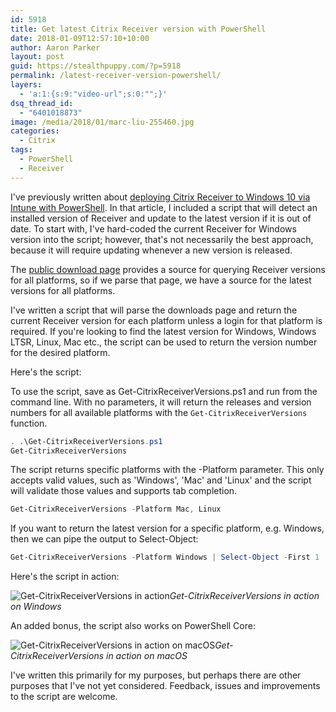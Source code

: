 ```yaml
---
id: 5918
title: Get latest Citrix Receiver version with PowerShell
date: 2018-01-09T12:57:10+10:00
author: Aaron Parker
layout: post
guid: https://stealthpuppy.com/?p=5918
permalink: /latest-receiver-version-powershell/
layers:
  - 'a:1:{s:9:"video-url";s:0:"";}'
dsq_thread_id:
  - "6401018873"
image: /media/2018/01/marc-liu-255460.jpg
categories:
  - Citrix
tags:
  - PowerShell
  - Receiver
---
```


I've previously written about [deploying Citrix Receiver to Windows 10 via Intune with PowerShell]({{site.baseurl}}/deploy-citrix-receiver-intune/). In that article, I included a script that will detect an installed version of Receiver and update to the latest version if it is out of date. To start with, I've hard-coded the current Receiver for Windows version into the script; however, that's not necessarily the best approach, because it will require updating whenever a new version is released.

The [public download page](https://www.citrix.com/downloads/citrix-receiver/) provides a source for querying Receiver versions for all platforms, so if we parse that page, we have a source for the latest versions for all platforms.

I've written a script that will parse the downloads page and return the current Receiver version for each platform unless a login for that platform is required. If you're looking to find the latest version for Windows, Windows LTSR, Linux, Mac etc., the script can be used to return the version number for the desired platform.

Here's the script:

<script src="https://gist.github.com/aaronparker/8204e49405a78245301dae1ebaf1df71.js"></script>

To use the script, save as Get-CitrixReceiverVersions.ps1 and run from the command line. With no parameters, it will return the releases and version numbers for all available platforms with the `Get-CitrixReceiverVersions` function.

```powershell
. .\Get-CitrixReceiverVersions.ps1
Get-CitrixReceiverVersions
```

The script returns specific platforms with the -Platform parameter. This only accepts valid values, such as 'Windows', 'Mac' and 'Linux' and the script will validate those values and supports tab completion.

```powershell
Get-CitrixReceiverVersions -Platform Mac, Linux
```

If you want to return the latest version for a specific platform, e.g. Windows, then we can pipe the output to Select-Object:

```powershell
Get-CitrixReceiverVersions -Platform Windows | Select-Object -First 1
```

Here's the script in action:

![Get-CitrixReceiverVersions in action]({{site.baseurl}}/media/2018/01/Get-CitrixReceiverVersions.gif)*Get-CitrixReceiverVersions in action on Windows*

An added bonus, the script also works on PowerShell Core:

![Get-CitrixReceiverVersions in action on macOS]({{site.baseurl}}/media/2018/01/Get-CitrixReceiverVersions-Pwsh.gif)*Get-CitrixReceiverVersions in action on macOS*

I've written this primarily for my purposes, but perhaps there are other purposes that I've not yet considered. Feedback, issues and improvements to the script are welcome.
